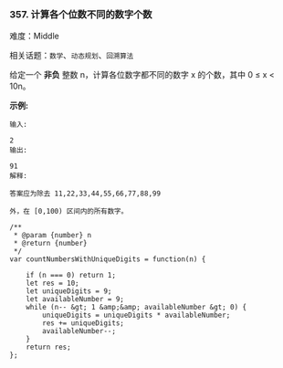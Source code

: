 ### 357. 计算各个位数不同的数字个数

难度：Middle

相关话题：`数学`、`动态规划`、`回溯算法`

给定一个 **非负** 整数 n，计算各位数字都不同的数字 x 的个数，其中 0 &le; x &lt; 10n。



 **示例:** 





```
输入: 

2
输出: 

91 
解释: 

答案应为除去 11,22,33,44,55,66,77,88,99 

外，在 [0,100) 区间内的所有数字。

```


```
/**
 * @param {number} n
 * @return {number}
 */
var countNumbersWithUniqueDigits = function(n) {

    if (n === 0) return 1;
    let res = 10;
    let uniqueDigits = 9;
    let availableNumber = 9;
    while (n-- &gt; 1 &amp;&amp; availableNumber &gt; 0) {
        uniqueDigits = uniqueDigits * availableNumber;
        res += uniqueDigits;
        availableNumber--;
    }
    return res;
};



```
